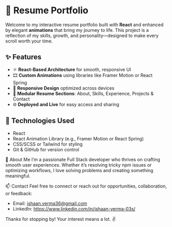 # 💼 Resume Portfolio

Welcome to my interactive resume portfolio built with **React** and enhanced by elegant **animations** that bring my journey to life. This project is a reflection of my skills, growth, and personality—designed to make every scroll worth your time.

## ✨ Features

- ⚛️ **React-Based Architecture** for smooth, responsive UI
- 🎞️ **Custom Animations** using libraries like Framer Motion or React Spring
- 📱 **Responsive Design** optimized across devices
- 📄 **Modular Resume Sections**: About, Skills, Experience, Projects & Contact
- 🌐 **Deployed and Live** for easy access and sharing

## 🚀 Technologies Used

- React
- React Animation Library (e.g., Framer Motion or React Spring)
- CSS/SCSS or Tailwind for styling
- Git & GitHub for version control


👤 About Me
I’m a passionate Full Stack developer who thrives on crafting smooth user experiences. Whether it’s resolving tricky npm issues or optimizing workflows, I love solving problems and creating something meaningful.

📫 Contact
Feel free to connect or reach out for opportunities, collaboration, or feedback:
- Email: ishaan.verma36@gmail.com
- LinkedIn: https://www.linkedin.com/in/ishaan-verma-03s/

Thanks for stopping by! Your interest means a lot. ✌️
